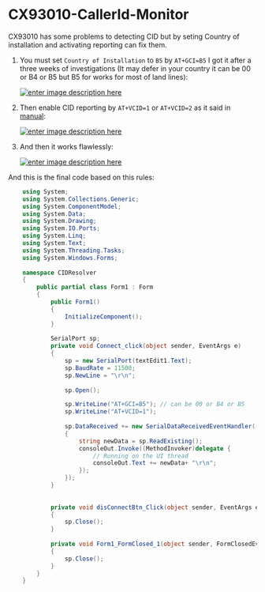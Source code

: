 # CX93010-CallerId-Monitor

CX93010 has some problems to detecting CID but by seting Country of installation and activating reporting can fix them.

1. You must set `Country of Installation` to `B5` by `AT+GCI=B5` I got it after a three weeks of investigations (It may defer in your country it can be 00 or B4 or B5 but B5 for works for most of land lines): 

    [![enter image description here][1]][1]



2. Then enable CID reporting by `AT+VCID=1` or `AT+VCID=2` as it said in [manual][2]:

    [![enter image description here][3]][3]




3. And then it works flawlessly:

    [![enter image description here][4]][4]


And this is the final code based on this rules:
```C#
    using System;
    using System.Collections.Generic;
    using System.ComponentModel;
    using System.Data;
    using System.Drawing;
    using System.IO.Ports;
    using System.Linq;
    using System.Text;
    using System.Threading.Tasks;
    using System.Windows.Forms;
    
    namespace CIDResolver
    {
        public partial class Form1 : Form
        {
            public Form1()
            {
                InitializeComponent();
            }
    
            SerialPort sp;
            private void Connect_click(object sender, EventArgs e)
            {
                sp = new SerialPort(textEdit1.Text);
                sp.BaudRate = 11500;
                sp.NewLine = "\r\n";
    
                sp.Open();

                sp.WriteLine("AT+GCI=B5"); // can be 00 or B4 or B5
                sp.WriteLine("AT+VCID=1");
    
                sp.DataReceived += new SerialDataReceivedEventHandler((object _s, SerialDataReceivedEventArgs _e) =>
                {
                    string newData = sp.ReadExisting();
                    consoleOut.Invoke((MethodInvoker)delegate {
                        // Running on the UI thread
                        consoleOut.Text += newData+ "\r\n";
                    });
                });
            }
    
    
            private void disConnectBtn_Click(object sender, EventArgs e)
            {
                sp.Close();
            }
    
            private void Form1_FormClosed_1(object sender, FormClosedEventArgs e)
            {
                sp.Close();
            }
        }
    }
```

  [1]: https://i.stack.imgur.com/BCWHl.png
  [2]: https://data2.manualslib.com/pdf5/115/11410/1140976-conexant/cx93010.pdf?80a0b6308045e408c52fac12cf9f7514&take=binary
  [3]: https://i.stack.imgur.com/qJ39p.png
  [4]: https://i.stack.imgur.com/2RRKt.png
